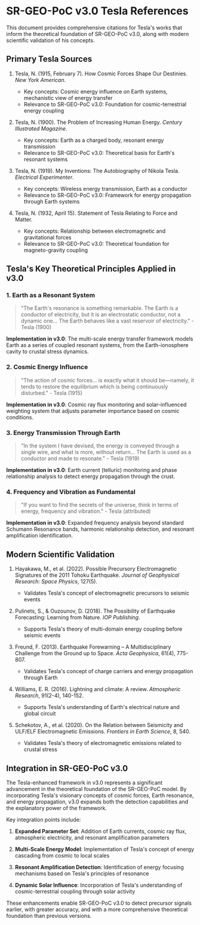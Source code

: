 # SR-GEO-PoC v3.0 Tesla References

This document provides comprehensive citations for Tesla's works that inform the theoretical foundation of SR-GEO-PoC v3.0, along with modern scientific validation of his concepts.

## Primary Tesla Sources

1. Tesla, N. (1915, February 7). How Cosmic Forces Shape Our Destinies. *New York American*.
   - Key concepts: Cosmic energy influence on Earth systems, mechanistic view of energy transfer
   - Relevance to SR-GEO-PoC v3.0: Foundation for cosmic-terrestrial energy coupling

2. Tesla, N. (1900). The Problem of Increasing Human Energy. *Century Illustrated Magazine*.
   - Key concepts: Earth as a charged body, resonant energy transmission
   - Relevance to SR-GEO-PoC v3.0: Theoretical basis for Earth's resonant systems

3. Tesla, N. (1919). My Inventions: The Autobiography of Nikola Tesla. *Electrical Experimenter*.
   - Key concepts: Wireless energy transmission, Earth as a conductor
   - Relevance to SR-GEO-PoC v3.0: Framework for energy propagation through Earth systems

4. Tesla, N. (1932, April 15). Statement of Tesla Relating to Force and Matter.
   - Key concepts: Relationship between electromagnetic and gravitational forces
   - Relevance to SR-GEO-PoC v3.0: Theoretical foundation for magneto-gravity coupling

## Tesla's Key Theoretical Principles Applied in v3.0

### 1. Earth as a Resonant System

> "The Earth's resonance is something remarkable. The Earth is a conductor of electricity, but it is an electrostatic conductor, not a dynamic one... The Earth behaves like a vast reservoir of electricity." - Tesla (1900)

**Implementation in v3.0**: The multi-scale energy transfer framework models Earth as a series of coupled resonant systems, from the Earth-ionosphere cavity to crustal stress dynamics.

### 2. Cosmic Energy Influence

> "The action of cosmic forces... is exactly what it should be—namely, it tends to restore the equilibrium which is being continuously disturbed." - Tesla (1915)

**Implementation in v3.0**: Cosmic ray flux monitoring and solar-influenced weighting system that adjusts parameter importance based on cosmic conditions.

### 3. Energy Transmission Through Earth

> "In the system I have devised, the energy is conveyed through a single wire, and what is more, without return... The Earth is used as a conductor and made to resonate." - Tesla (1919)

**Implementation in v3.0**: Earth current (telluric) monitoring and phase relationship analysis to detect energy propagation through the crust.

### 4. Frequency and Vibration as Fundamental

> "If you want to find the secrets of the universe, think in terms of energy, frequency and vibration." - Tesla (attributed)

**Implementation in v3.0**: Expanded frequency analysis beyond standard Schumann Resonance bands, harmonic relationship detection, and resonant amplification identification.

## Modern Scientific Validation

1. Hayakawa, M., et al. (2022). Possible Precursory Electromagnetic Signatures of the 2011 Tohoku Earthquake. *Journal of Geophysical Research: Space Physics*, 127(5).
   - Validates Tesla's concept of electromagnetic precursors to seismic events

2. Pulinets, S., & Ouzounov, D. (2018). The Possibility of Earthquake Forecasting: Learning from Nature. *IOP Publishing*.
   - Supports Tesla's theory of multi-domain energy coupling before seismic events

3. Freund, F. (2013). Earthquake Forewarning – A Multidisciplinary Challenge from the Ground up to Space. *Acta Geophysica*, 61(4), 775-807.
   - Validates Tesla's concept of charge carriers and energy propagation through Earth

4. Williams, E. R. (2016). Lightning and climate: A review. *Atmospheric Research*, 91(2-4), 140-152.
   - Supports Tesla's understanding of Earth's electrical nature and global circuit

5. Schekotov, A., et al. (2020). On the Relation between Seismicity and ULF/ELF Electromagnetic Emissions. *Frontiers in Earth Science*, 8, 540.
   - Validates Tesla's theory of electromagnetic emissions related to crustal stress

## Integration in SR-GEO-PoC v3.0

The Tesla-enhanced framework in v3.0 represents a significant advancement in the theoretical foundation of the SR-GEO-PoC model. By incorporating Tesla's visionary concepts of cosmic forces, Earth resonance, and energy propagation, v3.0 expands both the detection capabilities and the explanatory power of the framework.

Key integration points include:

1. **Expanded Parameter Set**: Addition of Earth currents, cosmic ray flux, atmospheric electricity, and resonant amplification parameters

2. **Multi-Scale Energy Model**: Implementation of Tesla's concept of energy cascading from cosmic to local scales

3. **Resonant Amplification Detection**: Identification of energy focusing mechanisms based on Tesla's principles of resonance

4. **Dynamic Solar Influence**: Incorporation of Tesla's understanding of cosmic-terrestrial coupling through solar activity

These enhancements enable SR-GEO-PoC v3.0 to detect precursor signals earlier, with greater accuracy, and with a more comprehensive theoretical foundation than previous versions.
